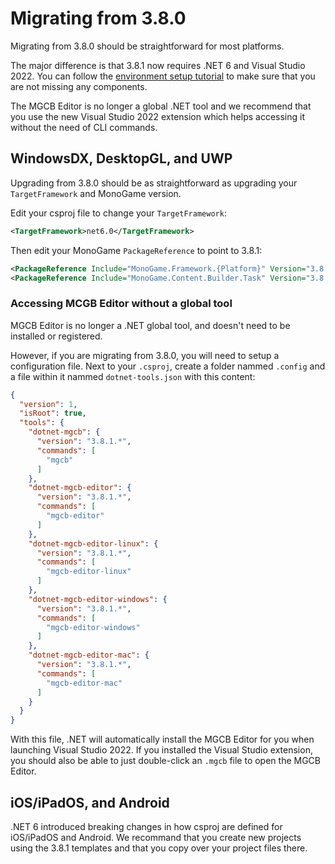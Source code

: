 # Migrating from 3.8.0

Migrating from 3.8.0 should be straightforward for most platforms.

The major difference is that 3.8.1 now requires .NET 6 and Visual Studio 2022. You can follow the [environment setup tutorial](./getting_started/0_getting_started.md) to make sure that you are not missing any components.

The MGCB Editor is no longer a global .NET tool and we recommend that you use the new Visual Studio 2022 extension which helps accessing it without the need of CLI commands.

## WindowsDX, DesktopGL, and UWP

Upgrading from 3.8.0 should be as straightforward as upgrading your ```TargetFramework``` and MonoGame version.

Edit your csproj file to change your ```TargetFramework```:

```xml
<TargetFramework>net6.0</TargetFramework>
```

Then edit your MonoGame ```PackageReference``` to point to 3.8.1:

```xml
<PackageReference Include="MonoGame.Framework.{Platform}" Version="3.8.1.*" />
<PackageReference Include="MonoGame.Content.Builder.Task" Version="3.8.1.*" />
```

### Accessing MCGB Editor without a global tool

MGCB Editor is no longer a .NET global tool, and doesn't need to be installed or registered.

However, if you are migrating from 3.8.0, you will need to setup a configuration file. Next to your ```.csproj```, create a folder nammed ```.config``` and a file within it nammed ```dotnet-tools.json``` with this content:

```json
{
  "version": 1,
  "isRoot": true,
  "tools": {
    "dotnet-mgcb": {
      "version": "3.8.1.*",
      "commands": [
        "mgcb"
      ]
    },
    "dotnet-mgcb-editor": {
      "version": "3.8.1.*",
      "commands": [
        "mgcb-editor"
      ]
    },
    "dotnet-mgcb-editor-linux": {
      "version": "3.8.1.*",
      "commands": [
        "mgcb-editor-linux"
      ]
    },
    "dotnet-mgcb-editor-windows": {
      "version": "3.8.1.*",
      "commands": [
        "mgcb-editor-windows"
      ]
    },
    "dotnet-mgcb-editor-mac": {
      "version": "3.8.1.*",
      "commands": [
        "mgcb-editor-mac"
      ]
    }
  }
}
```

With this file, .NET will automatically install the MGCB Editor for you when launching Visual Studio 2022. If you installed the Visual Studio extension, you should also be able to just double-click an ```.mgcb``` file to open the MGCB Editor.

## iOS/iPadOS, and Android

.NET 6 introduced breaking changes in how csproj are defined for iOS/iPadOS and Android. We recommand that you create new projects using the 3.8.1 templates and that you copy over your project files there.
